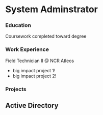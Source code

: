 # System Adminstrator

### Education
Coursework completed toward degree

### Work Experience
Field Technician II @ NCR Atleos
- big impact project 1!
- big impact project 2!

### Projects
Active Directory
-
